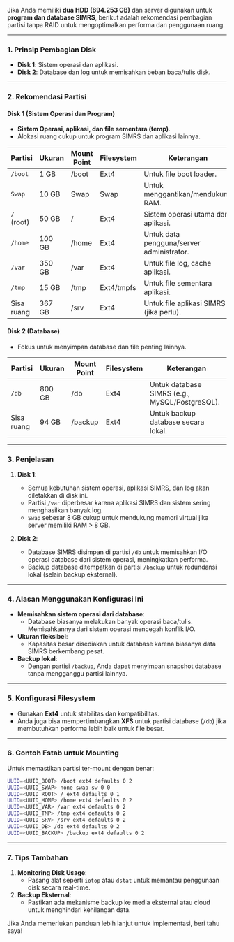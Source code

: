 Jika Anda memiliki **dua HDD (894.253 GB)** dan server digunakan untuk **program dan database SIMRS**, berikut adalah rekomendasi pembagian partisi tanpa RAID untuk mengoptimalkan performa dan penggunaan ruang.

---

### **1. Prinsip Pembagian Disk**
- **Disk 1**: Sistem operasi dan aplikasi.
- **Disk 2**: Database dan log untuk memisahkan beban baca/tulis disk.

---

### **2. Rekomendasi Partisi**
#### **Disk 1 (Sistem Operasi dan Program)**
- **Sistem Operasi, aplikasi, dan file sementara (temp)**.
- Alokasi ruang cukup untuk program SIMRS dan aplikasi lainnya.

| Partisi      | Ukuran       | Mount Point | Filesystem | Keterangan                              |
|--------------|--------------|-------------|------------|------------------------------------------|
| `/boot`      | 1 GB       | /boot       | Ext4       | Untuk file boot loader.                  |
| `Swap`       | 10 GB         | Swap        | Swap       | Untuk menggantikan/mendukung RAM.        |
| `/` (root)   | 50 GB        | /           | Ext4       | Sistem operasi utama dan aplikasi.       |
| `/home`      | 100 GB       | /home       | Ext4       | Untuk data pengguna/server administrator.|
| `/var`       | 350 GB       | /var        | Ext4       | Untuk file log, cache aplikasi.          |
| `/tmp`       | 15 GB        | /tmp        | Ext4/tmpfs | Untuk file sementara aplikasi.           |
| Sisa ruang   | 367 GB       | /srv        | Ext4       | Untuk file aplikasi SIMRS (jika perlu).  |

#### **Disk 2 (Database)**
- Fokus untuk menyimpan database dan file penting lainnya.

| Partisi      | Ukuran       | Mount Point | Filesystem | Keterangan                               |
|--------------|--------------|-------------|------------|------------------------------------------|
| `/db`        | 800 GB       | /db         | Ext4       | Untuk database SIMRS (e.g., MySQL/PostgreSQL). |
| Sisa ruang   | 94 GB        | /backup     | Ext4       | Untuk backup database secara lokal.      |

---

### **3. Penjelasan**
1. **Disk 1**:
   - Semua kebutuhan sistem operasi, aplikasi SIMRS, dan log akan diletakkan di disk ini.
   - Partisi `/var` diperbesar karena aplikasi SIMRS dan sistem sering menghasilkan banyak log.
   - `Swap` sebesar 8 GB cukup untuk mendukung memori virtual jika server memiliki RAM > 8 GB.

2. **Disk 2**:
   - Database SIMRS disimpan di partisi `/db` untuk memisahkan I/O operasi database dari sistem operasi, meningkatkan performa.
   - Backup database ditempatkan di partisi `/backup` untuk redundansi lokal (selain backup eksternal).

---

### **4. Alasan Menggunakan Konfigurasi Ini**
- **Memisahkan sistem operasi dari database**:
  - Database biasanya melakukan banyak operasi baca/tulis. Memisahkannya dari sistem operasi mencegah konflik I/O.
- **Ukuran fleksibel**:
  - Kapasitas besar disediakan untuk database karena biasanya data SIMRS berkembang pesat.
- **Backup lokal**:
  - Dengan partisi `/backup`, Anda dapat menyimpan snapshot database tanpa mengganggu partisi lainnya.

---

### **5. Konfigurasi Filesystem**
- Gunakan **Ext4** untuk stabilitas dan kompatibilitas.
- Anda juga bisa mempertimbangkan **XFS** untuk partisi database (`/db`) jika membutuhkan performa lebih baik untuk file besar.

---

### **6. Contoh Fstab untuk Mounting**
Untuk memastikan partisi ter-mount dengan benar:

```bash
UUID=<UUID_BOOT> /boot ext4 defaults 0 2
UUID=<UUID_SWAP> none swap sw 0 0
UUID=<UUID_ROOT> / ext4 defaults 0 1
UUID=<UUID_HOME> /home ext4 defaults 0 2
UUID=<UUID_VAR> /var ext4 defaults 0 2
UUID=<UUID_TMP> /tmp ext4 defaults 0 2
UUID=<UUID_SRV> /srv ext4 defaults 0 2
UUID=<UUID_DB> /db ext4 defaults 0 2
UUID=<UUID_BACKUP> /backup ext4 defaults 0 2
```

---

### **7. Tips Tambahan**
1. **Monitoring Disk Usage**:
   - Pasang alat seperti `iotop` atau `dstat` untuk memantau penggunaan disk secara real-time.
2. **Backup Eksternal**:
   - Pastikan ada mekanisme backup ke media eksternal atau cloud untuk menghindari kehilangan data.

Jika Anda memerlukan panduan lebih lanjut untuk implementasi, beri tahu saya!

